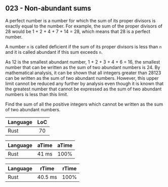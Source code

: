 023 - Non-abundant sums
-----------------------

A perfect number is a number for which the sum of its proper divisors is
exactly equal to the number. For example, the sum of the proper divisors of 28
would be 1 + 2 + 4 + 7 + 14 = 28, which means that 28 is a perfect number.

A number `n` is called deficient if the sum of its proper divisors is less than
`n` and it is called abundant if this sum exceeds `n`.

As 12 is the smallest abundant number, 1 + 2 + 3 + 4 + 6 = 16, the smallest
number that can be written as the sum of two abundant numbers is 24. By
mathematical analysis, it can be shown that all integers greater than 28123 can
be written as the sum of two abundant numbers. However, this upper limit cannot
be reduced any further by analysis even though it is known that the greatest
number that cannot be expressed as the sum of two abundant numbers is less than
this limit.

Find the sum of all the positive integers which cannot be written as the sum of
two abundant numbers.

Language | LoC
--- | :---:
Rust | 70

Language | aTime | aTime
--- | :---: | :---:
Rust |     41 ms | 100%

Language | rTime | rTime
--- | :---: | :---:
Rust |   40.5 ms | 100%

